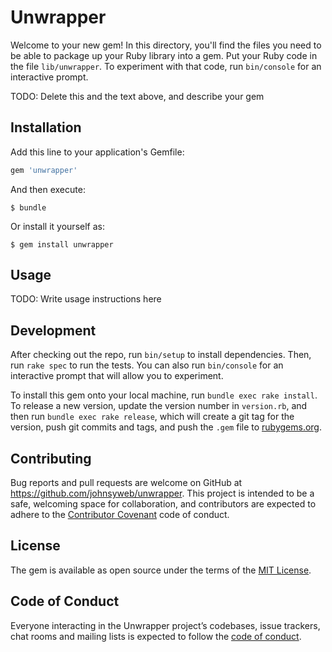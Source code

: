 # Unwrapper

Welcome to your new gem! In this directory, you'll find the files you need to be able to package up your Ruby library into a gem. Put your Ruby code in the file `lib/unwrapper`. To experiment with that code, run `bin/console` for an interactive prompt.

TODO: Delete this and the text above, and describe your gem

## Installation

Add this line to your application's Gemfile:

```ruby
gem 'unwrapper'
```

And then execute:

    $ bundle

Or install it yourself as:

    $ gem install unwrapper

## Usage

TODO: Write usage instructions here

## Development

After checking out the repo, run `bin/setup` to install dependencies. Then, run `rake spec` to run the tests. You can also run `bin/console` for an interactive prompt that will allow you to experiment.

To install this gem onto your local machine, run `bundle exec rake install`. To release a new version, update the version number in `version.rb`, and then run `bundle exec rake release`, which will create a git tag for the version, push git commits and tags, and push the `.gem` file to [rubygems.org](https://rubygems.org).

## Contributing

Bug reports and pull requests are welcome on GitHub at https://github.com/johnsyweb/unwrapper. This project is intended to be a safe, welcoming space for collaboration, and contributors are expected to adhere to the [Contributor Covenant](http://contributor-covenant.org) code of conduct.

## License

The gem is available as open source under the terms of the [MIT License](https://opensource.org/licenses/MIT).

## Code of Conduct

Everyone interacting in the Unwrapper project’s codebases, issue trackers, chat rooms and mailing lists is expected to follow the [code of conduct](https://github.com/johnsyweb/unwrapper/blob/master/CODE_OF_CONDUCT.md).
